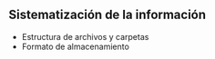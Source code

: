 ## Sistematización de la información

* Estructura de archivos y carpetas
* Formato de almacenamiento
